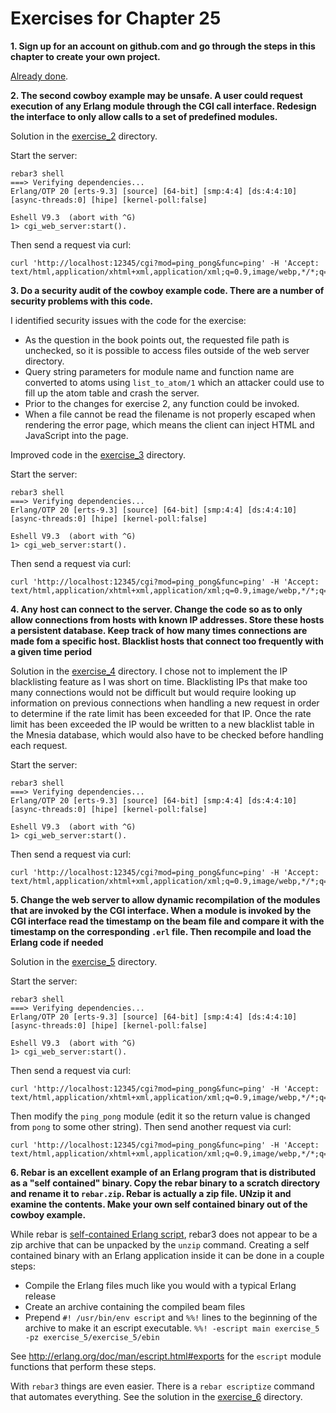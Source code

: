 # Exercises for Chapter 25

**1. Sign up for an account on github.com and go through the steps in this chapter to create your own project.**

[Already done](https://github.com/Stratus3D).

**2. The second cowboy example may be unsafe. A user could request execution of any Erlang module through the CGI call interface. Redesign the interface to only allow calls to a set of predefined modules.**

Solution in the [exercise_2](exercise_2/) directory.

Start the server:

```
rebar3 shell
===> Verifying dependencies...
Erlang/OTP 20 [erts-9.3] [source] [64-bit] [smp:4:4] [ds:4:4:10] [async-threads:0] [hipe] [kernel-poll:false]

Eshell V9.3  (abort with ^G)
1> cgi_web_server:start().
```

Then send a request via curl:

```
curl 'http://localhost:12345/cgi?mod=ping_pong&func=ping' -H 'Accept: text/html,application/xhtml+xml,application/xml;q=0.9,image/webp,*/*;q=0.8'
```

**3. Do a security audit of the cowboy example code. There are a number of security problems with this code.**

I identified security issues with the code for the exercise:

* As the question in the book points out, the requested file path is unchecked, so it is possible to access files outside of the web server directory.
* Query string parameters for module name and function name are converted to atoms using `list_to_atom/1` which an attacker could use to fill up the atom table and crash the server.
* Prior to the changes for exercise 2, any function could be invoked.
* When a file cannot be read the filename is not properly escaped when rendering the error page, which means the client can inject HTML and JavaScript into the page.

Improved code in the [exercise_3](exercise_3/) directory.

Start the server:

```
rebar3 shell
===> Verifying dependencies...
Erlang/OTP 20 [erts-9.3] [source] [64-bit] [smp:4:4] [ds:4:4:10] [async-threads:0] [hipe] [kernel-poll:false]

Eshell V9.3  (abort with ^G)
1> cgi_web_server:start().
```

Then send a request via curl:

```
curl 'http://localhost:12345/cgi?mod=ping_pong&func=ping' -H 'Accept: text/html,application/xhtml+xml,application/xml;q=0.9,image/webp,*/*;q=0.8'
```

**4. Any host can connect to the server. Change the code so as to only allow connections from hosts with known IP addresses. Store these hosts a persistent database. Keep track of how many times connections are made fom a specific host. Blacklist hosts that connect too frequently with a given time period**

Solution in the [exercise_4](exercise_4/) directory. I chose not to implement the IP blacklisting feature as I was short on time. Blacklisting IPs that make too many connections would not be difficult but would require looking up information on previous connections when handling a new request in order to determine if the rate limit has been exceeded for that IP. Once the rate limit has been exceeded the IP would be written to a new blacklist table in the Mnesia database, which would also have to be checked before handling each request.

Start the server:

```
rebar3 shell
===> Verifying dependencies...
Erlang/OTP 20 [erts-9.3] [source] [64-bit] [smp:4:4] [ds:4:4:10] [async-threads:0] [hipe] [kernel-poll:false]

Eshell V9.3  (abort with ^G)
1> cgi_web_server:start().
```

Then send a request via curl:

```
curl 'http://localhost:12345/cgi?mod=ping_pong&func=ping' -H 'Accept: text/html,application/xhtml+xml,application/xml;q=0.9,image/webp,*/*;q=0.8'
```

**5. Change the web server to allow dynamic recompilation of the modules that are invoked by the CGI interface. When a module is invoked by the CGI interface read the timestamp on the beam file and compare it with the timestamp on the corresponding `.erl` file. Then recompile and load the Erlang code if needed**

Solution in the [exercise_5](exercise_5/) directory.

Start the server:

```
rebar3 shell
===> Verifying dependencies...
Erlang/OTP 20 [erts-9.3] [source] [64-bit] [smp:4:4] [ds:4:4:10] [async-threads:0] [hipe] [kernel-poll:false]

Eshell V9.3  (abort with ^G)
1> cgi_web_server:start().
```

Then send a request via curl:

```
curl 'http://localhost:12345/cgi?mod=ping_pong&func=ping' -H 'Accept: text/html,application/xhtml+xml,application/xml;q=0.9,image/webp,*/*;q=0.8'
```

Then modify the `ping_pong` module (edit it so the return value is changed from `pong` to some other string). Then send another request via curl:

```
curl 'http://localhost:12345/cgi?mod=ping_pong&func=ping' -H 'Accept: text/html,application/xhtml+xml,application/xml;q=0.9,image/webp,*/*;q=0.8'
```

**6. Rebar is an excellent example of an Erlang program that is distributed as a "self contained" binary. Copy the rebar binary to a scratch directory and rename it to `rebar.zip`. Rebar is actually a zip file. UNzip it and examine the contents. Make your own self contained binary out of the cowboy example.**

While rebar is [self-contained Erlang script](https://github.com/rebar/rebar/blob/master/bootstrap), rebar3 does not appear to be a zip archive that can be unpacked by the `unzip` command. Creating a self contained binary with an Erlang application inside it can be done in a couple steps:

* Compile the Erlang files much like you would with a typical Erlang release
* Create an archive containing the compiled beam files
* Prepend `#! /usr/bin/env escript` and `%%!` lines to the beginning of the archive to make it an escript executable. `%%! -escript main exercise_5 -pz exercise_5/exercise_5/ebin`

See http://erlang.org/doc/man/escript.html#exports for the `escript` module functions that perform these steps.

With `rebar3` things are even easier. There is a `rebar escriptize` command that automates everything. See the solution in the [exercise_6](exercise_6/) directory.

